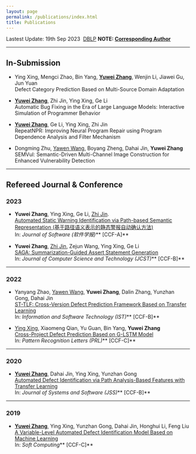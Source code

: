 ```yaml
---
layout: page
permalink: /publications/index.html
title: Publications
---
```


Lastest Update: 19th Sep 2023&nbsp; [DBLP](https://dblp.uni-trier.de/pid/95/8351-3.html)
**NOTE: <u>Corresponding Author</u>**

---

## In-Submission

- Ying Xing, Mengci Zhao, Bin Yang, **<u>Yuwei Zhang</u>**, Wenjin Li, Jiawei Gu, Jun Yuan<br>Defect Category Prediction Based on Multi-Source Domain Adaptation<br>

- **<u>Yuwei Zhang</u>**, Zhi Jin, Ying Xing, Ge Li<br>Automatic Bug Fixing in the Era of Large Language Models: Interactive Simulation of Programmer Behavior<br>

- **<u>Yuwei Zhang</u>**, Ge Li, Ying Xing, Zhi Jin<br>RepeatNPR: Improving Neural Program Repair using Program Dependence Analysis and Filter Mechanism<br>

-  Dongming Zhu, <u>Yawen Wang</u>, Boyang Zheng, Dahai Jin, **Yuwei Zhang**<br>SEMVul: Semantic-Driven Multi-Channel Image Construction for Enhanced Vulnerability Detection<br>

---

## Refereed Journal & Conference

### 2023

- **Yuwei Zhang**, Ying Xing, Ge Li, <u>Zhi Jin</u>.<br>[Automated Static Warning Identification via Path-based Semantic Representation (基于路径语义表示的静态警报自动确认方法)](https://arxiv.org/abs/2306.15568)<br>In: *Journal of Software (软件学报)*** [CCF-A]**<br>

- **Yuwei Zhang**, <u>Zhi Jin</u>, Zejun Wang, Ying Xing, Ge Li<br>[SAGA: Summarization-Guided Assert Statement Generation](https://arxiv.org/abs/2305.14808)<br>In: *Journal of Computer Science and Technology (JCST)*** [CCF-B]**<br>

---

### 2022

- Yanyang Zhao, <u>Yawen Wang</u>, **Yuwei Zhang**, Dalin Zhang, Yunzhan Gong, Dahai Jin<br>[ST-TLF: Cross-Version Defect Prediction Framework Based on Transfer Learning](https://www.sciencedirect.com/science/article/abs/pii/S095058492200088X?via%3Dihub)<br>In: *Information and Software Technology (IST)*** [CCF-B]**<br>

- <u>Ying Xing</u>, Xiaomeng Qian, Yu Guan, Bin Yang, **Yuwei Zhang**<br>[Cross-Project Defect Prediction Based on G-LSTM Model](https://www.sciencedirect.com/science/article/abs/pii/S0167865522001519?via%3Dihub)<br>In: *Pattern Recognition Letters (PRL)*** [CCF-C]**<br>

---

### 2020

- **<u>Yuwei Zhang</u>**, Dahai Jin, Ying Xing, Yunzhan Gong<br>[Automated Defect Identification via Path Analysis-Based Features with Transfer Learning](https://www.sciencedirect.com/science/article/pii/S0164121220300662?via%3Dihub)<br>In: *Journal of Systems and Software (JSS)*** [CCF-B]**<br>

---

### 2019

- **<u>Yuwei Zhang</u>**, Ying Xing, Yunzhan Gong, Dahai Jin, Honghui Li, Feng Liu<br>[A Variable-Level Automated Defect Identification Model Based on Machine Learning](https://link.springer.com/article/10.1007/s00500-019-03942-3)<br>In: *Soft Computing*** [CCF-C]**<br>
